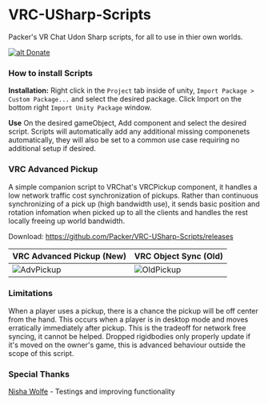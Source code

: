 # VRC-USharp-Scripts
Packer's VR Chat Udon Sharp scripts, for all to use in thier own worlds.

[![alt Donate](https://panels.twitch.tv/panel-144861150-image-4b4979bd-b8e5-4b3c-9aab-28bf6b082007)](https://ko-fi.com/packerb) 

### How to install Scripts
**Installation:**
Right click in the `Project` tab inside of unity, `Import Package > Custom Package...` and select the desired package. Click Import on the bottom right `Import Unity Package` window.

**Use**
On the desired gameObject, Add component and select the desired script. Scripts will automatically add any additional missing componenets automatically, they will also be set to a common use case requiring no additional setup if desired.

### VRC Advanced Pickup
A simple companion script to VRChat's VRCPickup component, it handles a low network traffic cost synchronization of pickups. Rather than continuous synchronizing of a pick up (high bandwidth use), it sends basic position and rotation infomation when picked up to all the clients and handles the rest locally freeing up world bandwidth.

Download: https://github.com/Packer/VRC-USharp-Scripts/releases

|**VRC Advanced Pickup (New)**|**VRC Object Sync (Old)**|
| ------------- | ------------- |
|![AdvPickup](https://user-images.githubusercontent.com/4197534/218288273-ffa8c7f0-35e8-4bcb-a863-70d0cb5adb8e.gif)|![OldPickup](https://user-images.githubusercontent.com/4197534/218288282-1e7c39e3-2a27-4123-8342-e7251d1083a9.gif)|

### Limitations
When a player uses a pickup, there is a chance the pickup will be off center from the hand. This occurs when a player is in desktop mode and moves erratically immediately after pickup. This is the tradeoff for network free syncing, it cannot be helped.
Dropped rigidbodies only properly update if it's moved on the owner's game, this is advanced behaviour outside the scope of this script.


### Special Thanks
[Nisha Wolfe](https://github.com/NishaWolfe/) - Testings and improving functionality 